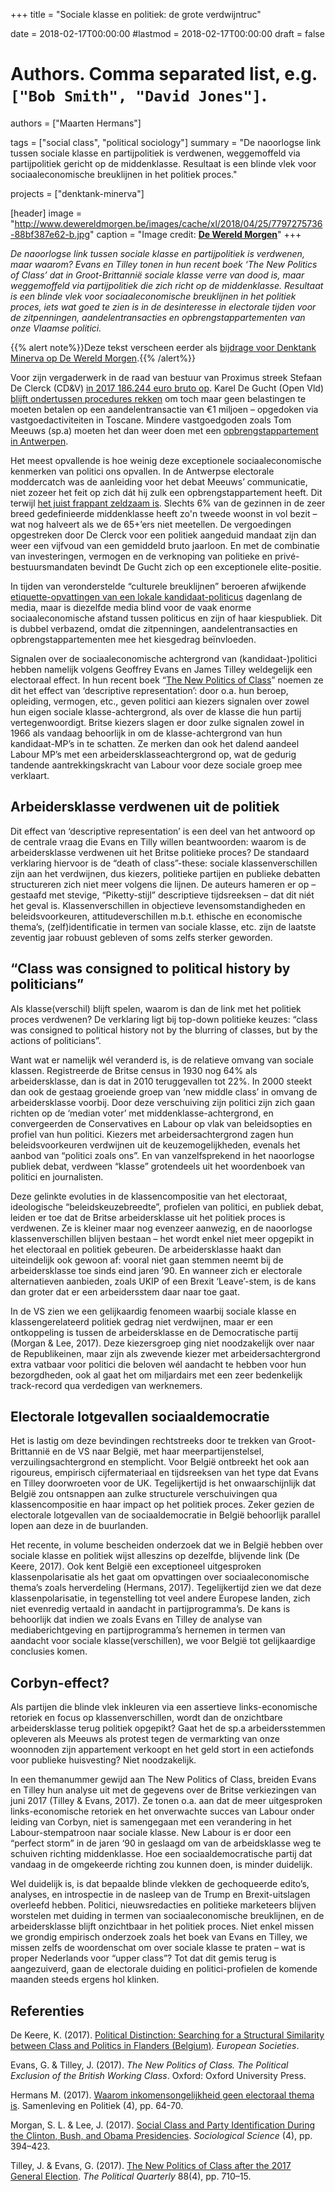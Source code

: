 +++
title = "Sociale klasse en politiek: de grote verdwijntruc"

date = 2018-02-17T00:00:00
#lastmod = 2018-02-17T00:00:00
draft = false

# Authors. Comma separated list, e.g. `["Bob Smith", "David Jones"]`.
authors = ["Maarten Hermans"]

tags = ["social class", "political sociology"]
summary = "De naoorlogse link tussen sociale klasse en partijpolitiek is verdwenen, weggemoffeld via partijpolitiek gericht op de middenklasse. Resultaat is een blinde vlek voor sociaaleconomische breuklijnen in het politiek proces."

projects = ["denktank-minerva"]

[header]
image = "http://www.dewereldmorgen.be/images/cache/xl/2018/04/25/7797275736-88bf387e62-b.jpg"
caption = "Image credit: [**De Wereld Morgen**](http://dewereldmorgen.be/)"
+++

*De naoorlogse link tussen sociale klasse en partijpolitiek is verdwenen, maar waarom? Evans en Tilley tonen in hun recent boek ‘The New Politics of Class’ dat in Groot-Brittannië sociale klasse verre van dood is, maar weggemoffeld via partijpolitiek die zich richt op de middenklasse. Resultaat is een blinde vlek voor sociaaleconomische breuklijnen in het politiek proces, iets wat goed te zien is in de desinteresse in electorale tijden voor de zitpenningen, aandelentransacties en opbrengstappartementen van onze Vlaamse politici.*

{{% alert note%}}Deze tekst verscheen eerder als [bijdrage voor Denktank Minerva op De Wereld Morgen](http://www.dewereldmorgen.be/artikel/2018/04/25/sociale-klasse-en-politiek-de-grote-verdwijntruc).{{% /alert%}}

Voor zijn vergaderwerk in de raad van bestuur van Proximus streek Stefaan De Clerck (CD&V) [in 2017 186.244 euro bruto op](http://www.knack.be/nieuws/belgie/toplonen-bij-proximus-waarom-laten-we-dit-toe/article-opinion-978011.html). Karel De Gucht (Open Vld) [blijft ondertussen procedures rekken](https://www.tijd.be/politiek-economie/belgie-algemeen/Fiscus-wil-dading-sluiten-met-De-Gucht/10004084) om toch maar geen belastingen te moeten betalen op een aandelentransactie van €1 miljoen – opgedoken via vastgoedactiviteiten in Toscane. Mindere vastgoedgoden zoals Tom Meeuws (sp.a) moeten het dan weer doen met een [opbrengstappartement in Antwerpen](https://www.demorgen.be/politiek/antwerps-sp-a-boegbeeld-tom-meeuws-belegde-zelf-in-appartement-b9631e3e/).

Het meest opvallende is hoe weinig deze exceptionele sociaaleconomische kenmerken van politici ons opvallen. In de Antwerpse electorale moddercatch was de aanleiding voor het debat Meeuws’ communicatie, niet zozeer het feit op zich dát hij zulk een opbrengstappartement heeft. Dit terwijl [het juist frappant zeldzaam is](http://www.knack.be/nieuws/belgie/factcheck-heeft-de-modale-vlaming-echt-twee-of-meer-huizen/article-analyse-586891.html). Slechts 6% van de gezinnen in de zeer breed gedefinieerde middenklasse heeft zo'n tweede woonst in vol bezit – wat nog halveert als we de 65+’ers niet meetellen. De vergoedingen opgestreken door De Clerck voor een politiek aangeduid mandaat zijn dan weer een vijfvoud van een gemiddeld bruto jaarloon. En met de combinatie van investeringen, vermogen en de verknoping van politieke en privé-bestuursmandaten bevindt De Gucht zich op een exceptionele elite-positie.

In tijden van veronderstelde “culturele breuklijnen” beroeren afwijkende [etiquette-opvattingen van een lokale kandidaat-politicus](https://www.demorgen.be/politiek/kritiek-op-ultraorthodoxe-jood-die-vrouwen-de-hand-niet-wil-schudden-zwelt-aan-bc2b07c3/) dagenlang de media, maar is diezelfde media blind voor de vaak enorme sociaaleconomische afstand tussen politicus en zijn of haar kiespubliek. Dit is dubbel verbazend, omdat die zitpenningen, aandelentransacties en opbrengstappartementen mee het kiesgedrag beïnvloeden.

Signalen over de sociaaleconomische achtergrond van (kandidaat-)politici hebben namelijk volgens Geoffrey Evans en James Tilley weldegelijk een electoraal effect. In hun recent boek “[The New Politics of Class](https://global.oup.com/academic/product/the-new-politics-of-class-9780198755753)” noemen ze dit het effect van ‘descriptive representation’: door o.a. hun beroep, opleiding, vermogen, etc., geven politici aan kiezers signalen over zowel hun eigen sociale klasse-achtergrond, als over de klasse die hun partij vertegenwoordigt. Britse kiezers slagen er door zulke signalen zowel in 1966 als vandaag behoorlijk in om de klasse-achtergrond van hun kandidaat-MP’s in te schatten. Ze merken dan ook het dalend aandeel Labour MP’s met een arbeidersklasseachtergrond op, wat de gedurig tandende aantrekkingskracht van Labour voor deze sociale groep mee verklaart.

## Arbeidersklasse verdwenen uit de politiek

Dit effect van ‘descriptive representation’ is een deel van het antwoord op de centrale vraag die Evans en Tilly willen beantwoorden: waarom is de arbeidersklasse verdwenen uit het Britse politieke proces? De standaard verklaring hiervoor is de “death of class”-these: sociale klassenverschillen zijn aan het verdwijnen, dus kiezers, politieke partijen en publieke debatten structureren zich niet meer volgens die lijnen. De auteurs hameren er op – gestaafd met stevige, “Piketty-stijl” descriptieve tijdsreeksen – dat dit niét het geval is. Klassenverschillen in objectieve levensomstandigheden en beleidsvoorkeuren, attitudeverschillen m.b.t. ethische en economische thema’s, (zelf)identificatie in termen van sociale klasse, etc. zijn de laatste zeventig jaar robuust gebleven of soms zelfs sterker geworden.

## “Class was consigned to political history by politicians”

Als klasse(verschil) blijft spelen, waarom is dan de link met het politiek proces verdwenen? De verklaring ligt bij top-down politieke keuzes: “class was consigned to political history not by the blurring of classes, but by the actions of politicians”.

Want wat er namelijk wél veranderd is, is de relatieve omvang van sociale klassen. Registreerde de Britse census in 1930 nog 64% als arbeidersklasse, dan is dat in 2010 teruggevallen tot 22%. In 2000 steekt dan ook de gestaag groeiende groep van ‘new middle class’ in omvang de arbeidersklasse voorbij. Door deze verschuiving zijn politici zijn zich gaan richten op de ‘median voter’ met middenklasse-achtergrond, en convergeerden de Conservatives en Labour op vlak van beleidsopties en profiel van hun politici. Kiezers met arbeidersachtergrond zagen hun beleidsvoorkeuren verdwijnen uit de keuzemogelijkheden, evenals het aanbod van “politici zoals ons”. En van vanzelfsprekend in het naoorlogse publiek debat, verdween “klasse” grotendeels uit het woordenboek van politici en journalisten.

Deze gelinkte evoluties in de klassencompositie van het electoraat, ideologische “beleidskeuzebreedte”, profielen van politici, en publiek debat, leiden er toe dat de Britse arbeidersklasse uit het politiek proces is verdwenen. Ze is kleiner maar nog evenzeer aanwezig, en de naoorlogse klassenverschillen blijven bestaan – het wordt enkel niet meer opgepikt in het electoraal en politiek gebeuren. De arbeidersklasse haakt dan uiteindelijk ook gewoon af: vooral niet gaan stemmen neemt bij de arbeidersklasse toe sinds eind jaren ’90. En wanneer zich er electorale alternatieven aanbieden, zoals UKIP of een Brexit ‘Leave’-stem, is de kans dan groter dat er een arbeidersstem daar naar toe gaat.

In de VS zien we een gelijkaardig fenomeen waarbij sociale klasse en klassengerelateerd politiek gedrag niet verdwijnen, maar er een ontkoppeling is tussen de arbeidersklasse en de Democratische partij (Morgan & Lee, 2017). Deze kiezersgroep ging niet noodzakelijk over naar de Republikeinen, maar zijn als zwevende kiezer met arbeidersachtergrond extra vatbaar voor politici die beloven wél aandacht te hebben voor hun bezorgdheden, ook al gaat het om miljardairs met een zeer bedenkelijk track-record qua verdedigen van werknemers.

## Electorale lotgevallen sociaaldemocratie

Het is lastig om deze bevindingen rechtstreeks door te trekken van Groot-Brittannië en de VS naar België, met haar meerpartijenstelsel, verzuilingsachtergrond en stemplicht. Voor België ontbreekt het ook aan rigoureus, empirisch cijfermateriaal en tijdsreeksen van het type dat Evans en Tilley doorwroeten voor de UK. Tegelijkertijd is het onwaarschijnlijk dat België zou ontsnappen aan zulke structurele verschuivingen qua klassencompositie en haar impact op het politiek proces. Zeker gezien de electorale lotgevallen van de sociaaldemocratie in België behoorlijk parallel lopen aan deze in de buurlanden.

Het recente, in volume bescheiden onderzoek dat we in België hebben over sociale klasse en politiek wijst alleszins op dezelfde, blijvende link (De Keere, 2017). Ook kent België een exceptioneel uitgesproken klassenpolarisatie als het gaat om opvattingen over sociaaleconomische thema’s zoals herverdeling (Hermans, 2017). Tegelijkertijd zien we dat deze klassenpolarisatie, in tegenstelling tot veel andere Europese landen, zich niet evenredig vertaald in aandacht in partijprogramma’s. De kans is behoorlijk dat indien we zoals Evans en Tilley de analyse van mediaberichtgeving en partijprogramma’s hernemen in termen van aandacht voor sociale klasse(verschillen), we voor België tot gelijkaardige conclusies komen.

## Corbyn-effect?

Als partijen die blinde vlek inkleuren via een assertieve links-economische retoriek en focus op klassenverschillen, wordt dan de onzichtbare arbeidersklasse terug politiek opgepikt? Gaat het de sp.a arbeidersstemmen opleveren als Meeuws als protest tegen de vermarkting van onze woonnoden zijn appartement verkoopt en het geld stort in een actiefonds voor publieke huisvesting? Niet noodzakelijk.

In een themanummer gewijd aan The New Politics of Class, breiden Evans en Tilley hun analyse uit met de gegevens over de Britse verkiezingen van juni 2017 (Tilley & Evans, 2017). Ze tonen o.a. aan dat de meer uitgesproken links-economische retoriek en het onverwachte succes van Labour onder leiding van Corbyn, niet is samengegaan met een verandering in het Labour-stempatroon naar sociale klasse. New Labour is er door een “perfect storm” in de jaren ‘90 in geslaagd om van de arbeidsklasse weg te schuiven richting middenklasse. Hoe een sociaaldemocratische partij dat vandaag in de omgekeerde richting zou kunnen doen, is minder duidelijk.

Wel duidelijk is, is dat bepaalde blinde vlekken de gechoqueerde edito’s, analyses, en introspectie in de nasleep van de Trump en Brexit-uitslagen overleefd hebben. Politici, nieuwsredacties en politieke marketeers blijven worstelen met duiding in termen van sociaaleconomische breuklijnen, en de arbeidersklasse blijft onzichtbaar in het politiek proces. Niet enkel missen we grondig empirisch onderzoek zoals het boek van Evans en Tilley, we missen zelfs de woordenschat om over sociale klasse te praten – wat is proper Nederlands voor “upper class”? Tot dat dit gemis terug is aangezuiverd, gaan de electorale duiding en politici-profielen de komende maanden steeds ergens hol klinken.

## Referenties

De Keere, K. (2017). [Political Distinction: Searching for a Structural Similarity between Class and Politics in Flanders (Belgium)](https://doi.org/10.1080/14616696.2017.1371320). *European Societies*.

Evans, G. & Tilley, J. (2017). *The New Politics of Class. The Political Exclusion of the British Working Class*. Oxford: Oxford University Press.

Hermans M. (2017). [Waarom inkomensongelijkheid geen electoraal thema is](https://www.denktankminerva.be/analyse/waarom-inkomensongelijkheid-geen-electoraal-thema-is). Samenleving en Politiek (4), pp. 64-70.

Morgan, S. L. & Lee, J. (2017). [Social Class and Party Identification During the Clinton, Bush, and Obama Presidencies](https://doi.org/10.15195/v4.a16). *Sociological Science* (4), pp. 394–423.

Tilley, J. & Evans, G. (2017). [The New Politics of Class after the 2017 General Election](https://doi.org/10.1111/1467-923X.12434). *The Political Quarterly* 88(4), pp. 710–15.